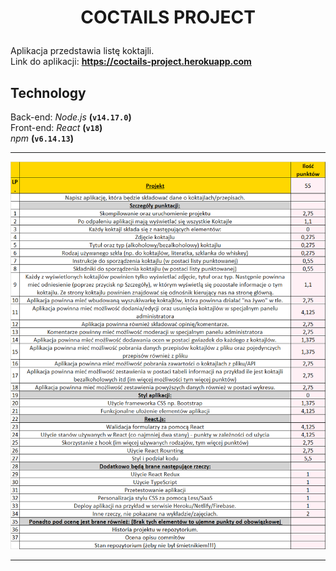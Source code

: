 # <p align="center">COCTAILS PROJECT</p>

Aplikacja przedstawia listę koktajli. <br/>
Link do aplikacji: **https://coctails-project.herokuapp.com**

## Technology

Back-end: *Node.js* **(`v14.17.0`)** <br/>
Front-end: *React* **(`v18`)** <br/>
*npm* **(`v6.14.13`)** <br/>

------------------

![projektLista.png](projektLista.png)

------------------
